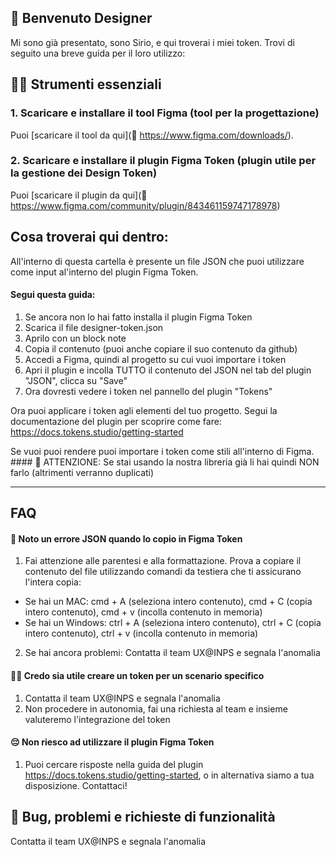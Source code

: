 ## 👋 Benvenuto Designer
Mi sono già presentato, sono Sirio, e qui troverai i miei token.
Trovi di seguito una breve guida per il loro utilizzo:

## 👩‍🎨 Strumenti essenziali
### 1. Scaricare e installare il tool Figma (tool per la progettazione)
Puoi [scaricare il tool da qui](🔗 https://www.figma.com/downloads/).

### 2. Scaricare e installare il plugin Figma Token  (plugin utile per la gestione dei Design Token)
Puoi [scaricare il plugin da qui](🔗 https://www.figma.com/community/plugin/843461159747178978)

## Cosa troverai qui dentro:
All'interno di questa cartella è presente un file JSON che puoi utilizzare come input al'interno del plugin Figma Token.

#### Segui questa guida:
1. Se ancora non lo hai fatto installa il plugin Figma Token
2. Scarica il file designer-token.json
3. Aprilo con un block note 
4. Copia il contenuto (puoi anche copiare il suo contenuto da github)
5. Accedi a Figma, quindi al progetto su cui vuoi importare i token
6. Apri il plugin e incolla TUTTO il contenuto del JSON nel tab del plugin "JSON", clicca su "Save"
7. Ora dovresti vedere i token nel pannello del plugin "Tokens"

Ora puoi applicare i token agli elementi del tuo progetto. Segui la documentazione del plugin per scoprire come fare:
https://docs.tokens.studio/getting-started

Se vuoi puoi rendere puoi importare i token come stili all'interno di Figma.
#### 🚨 ATTENZIONE: 
Se stai usando la nostra libreria già li hai quindi NON farlo (altrimenti verranno duplicati)


********************************************************************************************************************************************************************************

## FAQ
#### 🚨 Noto un errore JSON quando lo copio in Figma Token
1. Fai attenzione alle parentesi e alla formattazione. Prova a copiare il contenuto del file utilizzando comandi da testiera che ti assicurano l'intera copia:
- Se hai un MAC: cmd + A (seleziona intero contenuto), cmd + C (copia intero contenuto), cmd + v (incolla contenuto in memoria)
- Se hai un Windows: ctrl + A (seleziona intero contenuto), ctrl + C (copia intero contenuto), ctrl + v (incolla contenuto in memoria)

2. Se hai ancora problemi: Contatta il team UX@INPS e segnala l'anomalia
 
#### 🙆‍♀️ Credo sia utile creare un token per un scenario specifico
1. Contatta il team UX@INPS e segnala l'anomalia
2. Non procedere in autonomia, fai una richiesta al team e insieme valuteremo l'integrazione del token 

#### 😔 Non riesco ad utilizzare il plugin Figma Token
1. Puoi cercare risposte nella guida del plugin https://docs.tokens.studio/getting-started, o in alternativa siamo a tua disposizione. Contattaci!

## 🚧 Bug, problemi e richieste di funzionalità
Contatta il team UX@INPS e segnala l'anomalia